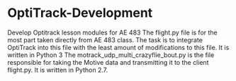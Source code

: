 # OptiTrack-Development
Develop Optitrack lesson modules for AE 483
The flight.py file is for the most part taken directly from AE 483 class. The task is to integrate OptiTrack into this file with the least amount of
modifications to this file. It is written in Python 3
The motrack_udp_multi_crazyflie_bout.py is the file responsible for taking the Motive data and transmitting it to the client flight.py. It is written in Python 2.7.
